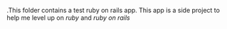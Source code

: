 .This folder contains a test ruby on rails app.
This app is a side project to help me level up on *ruby* and *ruby on rails*
